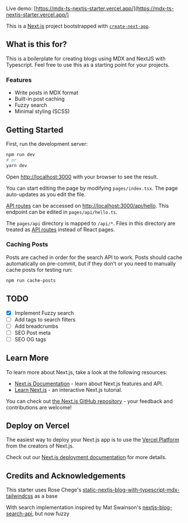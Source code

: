 Live demo: [https://mdx-ts-nextjs-starter.vercel.app/](https://mdx-ts-nextjs-starter.vercel.app/)

This is a [Next.js](https://nextjs.org/) project bootstrapped with [`create-next-app`](https://github.com/vercel/next.js/tree/canary/packages/create-next-app).

## What is this for?

This is a boilerplate for creating blogs using MDX and NextJS with Typescript. Feel free to use this as a starting point for your projects.

### Features

- Write posts in MDX format
- Built-in post caching
- Fuzzy search
- Minimal styling (SCSS)

## Getting Started

First, run the development server:

```bash
npm run dev
# or
yarn dev
```

Open [http://localhost:3000](http://localhost:3000) with your browser to see the result.

You can start editing the page by modifying `pages/index.tsx`. The page auto-updates as you edit the file.

[API routes](https://nextjs.org/docs/api-routes/introduction) can be accessed on [http://localhost:3000/api/hello](http://localhost:3000/api/hello). This endpoint can be edited in `pages/api/hello.ts`.

The `pages/api` directory is mapped to `/api/*`. Files in this directory are treated as [API routes](https://nextjs.org/docs/api-routes/introduction) instead of React pages.

### Caching Posts

Posts are cached in order for the search API to work. Posts should cache automatically on pre-commit, but if they don't or you need to manually cache posts for testing run:

```bash
npm run cache-posts
```

## TODO

- [x] Implement Fuzzy search  
- [ ] Add tags to search filters  
- [ ] Add breadcrumbs
- [ ] SEO Post meta
- [ ] SEO OG tags

## Learn More

To learn more about Next.js, take a look at the following resources:

- [Next.js Documentation](https://nextjs.org/docs) - learn about Next.js features and API.
- [Learn Next.js](https://nextjs.org/learn) - an interactive Next.js tutorial.

You can check out [the Next.js GitHub repository](https://github.com/vercel/next.js/) - your feedback and contributions are welcome!

## Deploy on Vercel

The easiest way to deploy your Next.js app is to use the [Vercel Platform](https://vercel.com/new?utm_medium=default-template&filter=next.js&utm_source=create-next-app&utm_campaign=create-next-app-readme) from the creators of Next.js.

Check out our [Next.js deployment documentation](https://nextjs.org/docs/deployment) for more details.

## Credits and Acknowledgements
This starter uses Rose Chege's [static-nextjs-blog-with-typescript-mdx-tailwindcss](https://github.com/Rose-stack/static-nextjs-blog-with-typescript-mdx-tailwindcss) as a base

With search implementation inspired by Mat Swainson's [nextjs-blog-search-api](https://github.com/matswainson/nextjs-blog-search-api/tree/master), but now fuzzy

